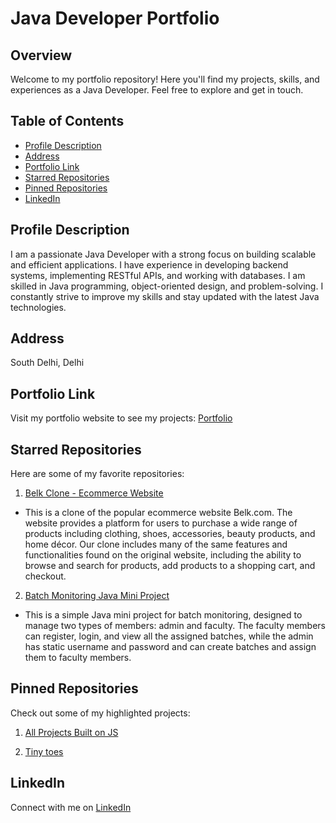 # Java Developer Portfolio

## Overview
Welcome to my portfolio repository! Here you'll find my projects, skills, and experiences as a Java Developer. Feel free to explore and get in touch.

## Table of Contents
- [Profile Description](#profile-description)
- [Address](#address)
- [Portfolio Link](#portfolio-link)
- [Starred Repositories](#starred-repositories)
- [Pinned Repositories](#pinned-repositories)
- [LinkedIn](#linkedin)

## Profile Description
I am a passionate Java Developer with a strong focus on building scalable and efficient applications. I have experience in developing backend systems, implementing RESTful APIs, and working with databases. I am skilled in Java programming, object-oriented design, and problem-solving. I constantly strive to improve my skills and stay updated with the latest Java technologies.

## Address
South Delhi, Delhi

## Portfolio Link
Visit my portfolio website to see my projects: [Portfolio](https://viveksharma0301.github.io/)

## Starred Repositories
Here are some of my favorite repositories:

1. [Belk Clone - Ecommerce Website](https://github.com/viveksharma0301/masai-ecom/)
- This is a clone of the popular ecommerce website Belk.com. The website provides a platform for users to purchase a wide range of products including clothing, shoes, accessories, beauty products, and home décor. Our clone includes many of the same features and functionalities found on the original website, including the ability to browse and search for products, add products to a shopping cart, and checkout.

2. [Batch Monitoring Java Mini Project](https://github.com/viveksharma0301/bashful-invention-7775/) 
- This is a simple Java mini project for batch monitoring, designed to manage two types of members: admin and faculty. The faculty members can register, login, and view all the assigned batches, while the admin has static username and password and can create batches and assign them to faculty members.

## Pinned Repositories
Check out some of my highlighted projects:

1. [All Projects Built on JS](https://github.com/viveksharma0301/projects/)

2. [Tiny toes](https://github.com/viveksharma0301/tiny-toes-foolish-quiet-4224/)

## LinkedIn
Connect with me on [LinkedIn](https://www.linkedin.com/in/vivek-sharma-6ba258203/)
